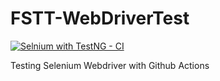 # FSTT-WebDriverTest

[![Selnium with TestNG - CI](https://github.com/GiorgioRen/FSTT-WebDriverTest/actions/workflows/maven.yml/badge.svg)](https://github.com/GiorgioRen/FSTT-WebDriverTest/actions/workflows/maven.yml)

Testing Selenium Webdriver with Github Actions
